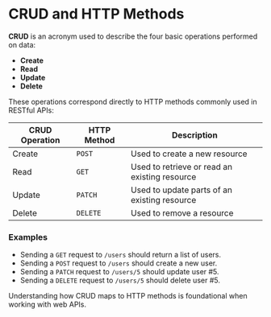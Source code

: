 # CRUD and HTTP Methods

**CRUD** is an acronym used to describe the four basic operations performed on data:

- **Create**
- **Read**
- **Update**
- **Delete**

These operations correspond directly to HTTP methods commonly used in RESTful APIs:

| CRUD Operation | HTTP Method | Description                                         |
|----------------|-------------|-----------------------------------------------------|
| Create         | `POST`      | Used to create a new resource                      |
| Read           | `GET`       | Used to retrieve or read an existing resource      |
| Update         | `PATCH`     | Used to update parts of an existing resource       |
| Delete         | `DELETE`    | Used to remove a resource                          |

### Examples

- Sending a `GET` request to `/users` should return a list of users.
- Sending a `POST` request to `/users` should create a new user.
- Sending a `PATCH` request to `/users/5` should update user #5.
- Sending a `DELETE` request to `/users/5` should delete user #5.

Understanding how CRUD maps to HTTP methods is foundational when working with web APIs.
